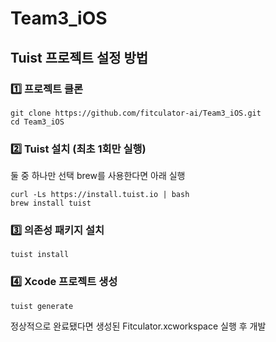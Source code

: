# Team3_iOS
## Tuist 프로젝트 설정 방법

### 1️⃣ 프로젝트 클론
```
git clone https://github.com/fitculator-ai/Team3_iOS.git
cd Team3_iOS
```
### 2️⃣ Tuist 설치 (최초 1회만 실행)<br/>
둘 중 하나만 선택 brew를 사용한다면 아래 실행
```
curl -Ls https://install.tuist.io | bash
brew install tuist
```
### 3️⃣ 의존성 패키지 설치
```
tuist install
```
### 4️⃣ Xcode 프로젝트 생성
```
tuist generate
```
정상적으로 완료됐다면 생성된 Fitculator.xcworkspace 실행 후 개발
